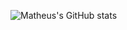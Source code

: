 ![Matheus's GitHub stats](https://github-readme-stats.vercel.app/api?username=MatheusR-Dev&show_icons=true&theme=radical)
